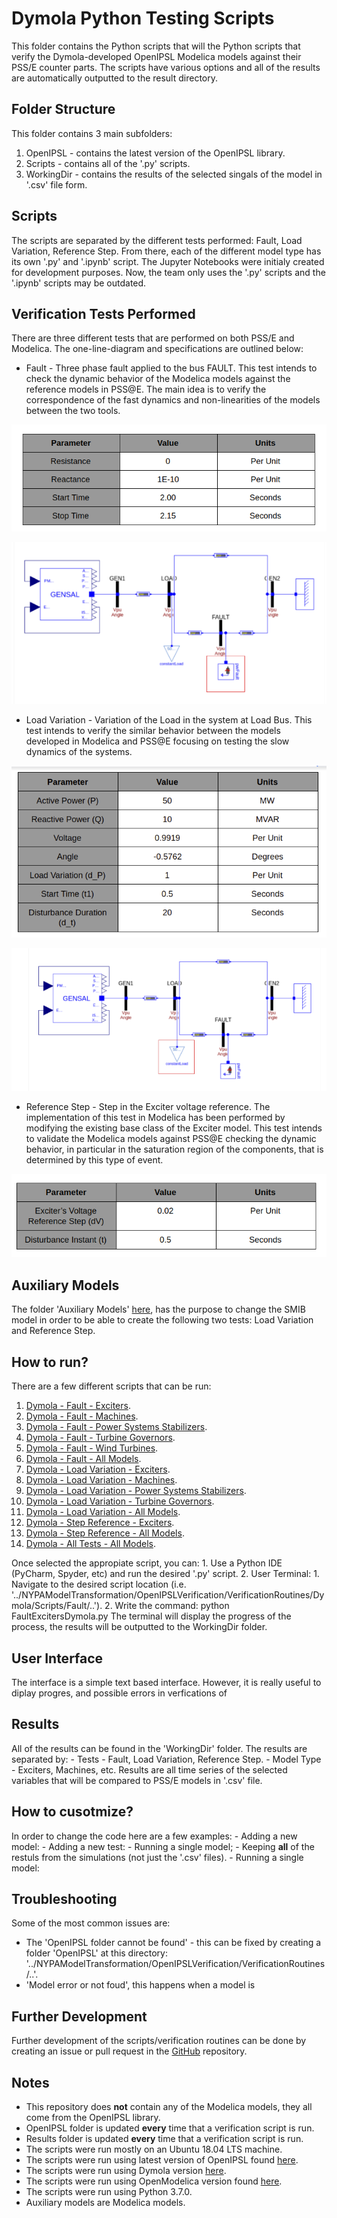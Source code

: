 # Dymola Python Testing Scripts

This folder contains the Python scripts that will the Python scripts that verify the Dymola-developed OpenIPSL Modelica models against their PSS/E counter parts. The scripts have various options and all of the results are automatically outputted to the result directory.

## Folder Structure
This folder contains 3 main subfolders:
1. OpenIPSL - contains the latest version of the OpenIPSL library. 
2. Scripts - contains all of the '.py' scripts. 
3. WorkingDir - contains the results of the selected singals of the model in '.csv' file form.

## Scripts
The scripts are separated by the different tests performed: Fault, Load Variation, Reference Step. From there, each of the different model type has its own '.py' and '.ipynb' script. The Jupyter Notebooks were initialy created for development purposes. Now, the team only uses the '.py' scripts and the '.ipynb' scripts may be outdated. 

## Verification Tests Performed
There are three different tests that are performed on both PSS/E and Modelica. The one-line-diagram and specifications are outlined below:

- Fault - Three phase fault applied to the bus FAULT.  This test intends to check the dynamic behavior of the Modelica models against the reference models in PSS@E. The main idea is to verify the correspondence of the fast dynamics and non-linearities of the models between the two tools.

![Fault Characteristics](figures/faultcharacteristics.png)

![Fault Diagram](OpenIPSLVerification/figures/faultdiagram.png)


- Load Variation - Variation of the Load in the system at Load Bus. This test intends to verify the similar behavior between the models developed in Modelica and PSS@E focusing on testing the slow dynamics of the systems.

![Load Variation Characteristics](OpenIPSLVerification/figures/loadvariationcharacteristics.png)

![Load Variation Diagram](OpenIPSLVerification/figures/loadvariationdiagram.png)

- Reference Step - Step in the Exciter voltage reference. The implementation of this test in Modelica has been performed by modifying the existing base class of the Exciter model. This test intends to validate the Modelica models against PSS@E checking the dynamic behavior, in particular in the saturation region of the components, that is determined by this type of event. 

![Refernce Step Characteristics](OpenIPSLVerification/figures/referencestepcharacteristics.png)

## Auxiliary Models
The folder 'Auxiliary Models' [here](), has the purpose to change the SMIB model in order to be able to create the following two tests: Load Variation and Reference Step.

## How to run?
There are a few different scripts that can be run: 
1. [Dymola - Fault - Exciters](https://github.com/ALSETLab/NYPAModelTransformation/blob/master/OpenIPSLVerification/VerificationRoutines/Dymola/Scripts/Fault/FaultExcitersDymola.py).
2. [Dymola - Fault - Machines](https://github.com/ALSETLab/NYPAModelTransformation/blob/master/OpenIPSLVerification/VerificationRoutines/Dymola/Scripts/Fault/FaultMachinesDymola.py).
3. [Dymola - Fault - Power Systems Stabilizers](https://github.com/ALSETLab/NYPAModelTransformation/blob/master/OpenIPSLVerification/VerificationRoutines/Dymola/Scripts/Fault/FaultPowerSystemStabilizersDymola.py).
4. [Dymola - Fault - Turbine Governors](https://github.com/ALSETLab/NYPAModelTransformation/blob/master/OpenIPSLVerification/VerificationRoutines/Dymola/Scripts/Fault/FaultturbineGovernorsDymola.py).
5. [Dymola - Fault - Wind Turbines](https://github.com/ALSETLab/NYPAModelTransformation/blob/master/OpenIPSLVerification/VerificationRoutines/Dymola/Scripts/Fault/FaultwindTurbinessDymola.py).
6. [Dymola - Fault - All Models](https://github.com/ALSETLab/NYPAModelTransformation/blob/master/OpenIPSLVerification/VerificationRoutines/Dymola/Scripts/Fault/FaultRunAllDymola.py).
7. [Dymola - Load Variation - Exciters](https://github.com/ALSETLab/NYPAModelTransformation/blob/master/OpenIPSLVerification/VerificationRoutines/Dymola/Scripts/LoadVariation/LoadVariationExcitersDymola.py).
8. [Dymola - Load Variation - Machines](https://github.com/ALSETLab/NYPAModelTransformation/blob/master/OpenIPSLVerification/VerificationRoutines/Dymola/Scripts/LoadVariation/LoadVariationMachinesDymola.py).
9. [Dymola - Load Variation - Power Systems Stabilizers](https://github.com/ALSETLab/NYPAModelTransformation/blob/master/OpenIPSLVerification/VerificationRoutines/Dymola/Scripts/LoadVariation/LoadVariationPowerSystemsStabilizersDymola.py).
10. [Dymola - Load Variation - Turbine Governors](https://github.com/ALSETLab/NYPAModelTransformation/blob/master/OpenIPSLVerification/VerificationRoutines/Dymola/Scripts/LoadVariation/LoadVariationTurbineGovernorsDymola.py).
11. [Dymola - Load Variation - All Models](https://github.com/ALSETLab/NYPAModelTransformation/blob/master/OpenIPSLVerification/VerificationRoutines/Dymola/Scripts/LoadVariation/LoadVariationRunAllDymola.py).
12. [Dymola - Step Reference - Exciters](https://github.com/ALSETLab/NYPAModelTransformation/blob/master/OpenIPSLVerification/VerificationRoutines/Dymola/Scripts/ReferenceStep/ReferenceStepExcitersDymola.py).
13. [Dymola - Step Reference - All Models](https://github.com/ALSETLab/NYPAModelTransformation/blob/master/OpenIPSLVerification/VerificationRoutines/Dymola/Scripts/ReferenceStep/ReferenceStepRunAllDymola.py).
14. [Dymola - All Tests - All Models](https://github.com/ALSETLab/NYPAModelTransformation/blob/master/OpenIPSLVerification/VerificationRoutines/Dymola/Scripts/PythonRunAllDymola.py).

Once selected the appropiate script, you can:
	1. Use a Python IDE (PyCharm, Spyder, etc) and run the desired '.py' script. 
	2. User Terminal:
		1. Navigate to the desired script location (i.e. '../NYPAModelTransformation/OpenIPSLVerification/VerificationRoutines/Dymola/Scripts/Fault/..').
		2. Write the command: python FaultExcitersDymola.py
The terminal will display the progress of the process, the results will be outputted to the WorkingDir folder. 

## User Interface
The interface is a simple text based interface. However, it is really useful to diplay progres, and possible errors in verfications of 

## Results
All of the results can be found in the 'WorkingDir' folder. The results are separated by:
	- Tests - Fault, Load Variation, Reference Step.
		- Model Type - Exciters, Machines, etc.
Results are all time series of the selected variables that will be compared to PSS/E models in '.csv' file. 

## How to cusotmize?
In order to change the code here are a few examples:
	- Adding a new model:
	- Adding a new test:
	- Running a single model;
	- Keeping **all** of the restuls from the simulations (not just the '.csv' files).
	- Running a single model:

## Troubleshooting
Some of the most common issues are:
- The 'OpenIPSL folder cannot be found' - this can be fixed by creating a folder 'OpenIPSL' at this directory: '../NYPAModelTransformation/OpenIPSLVerification/VerificationRoutines/..'.
- 'Model error or not foud', this happens when a model is 


## Further Development
Further development of the scripts/verification routines can be done by creating an issue or pull request in the [GitHub](https://github.com/ALSETLab/NYPAModelTransformation) repository. 

## Notes
- This repository does **not** contain any of the Modelica models, they all come from the OpenIPSL library.
- OpenIPSL folder is updated **every** time that a verification script is run.
- Results folder is updated **every** time that a verification script is run.
- The scripts were run mostly on an Ubuntu 18.04 LTS machine.
- The scripts were run using latest version of OpenIPSL found [here]().
- The scripts were run using Dymola version [here]().
- The scripts were run using OpenModelica version found [here]().
- The scripts were run using Python 3.7.0. 
- Auxiliary models are Modelica models.
